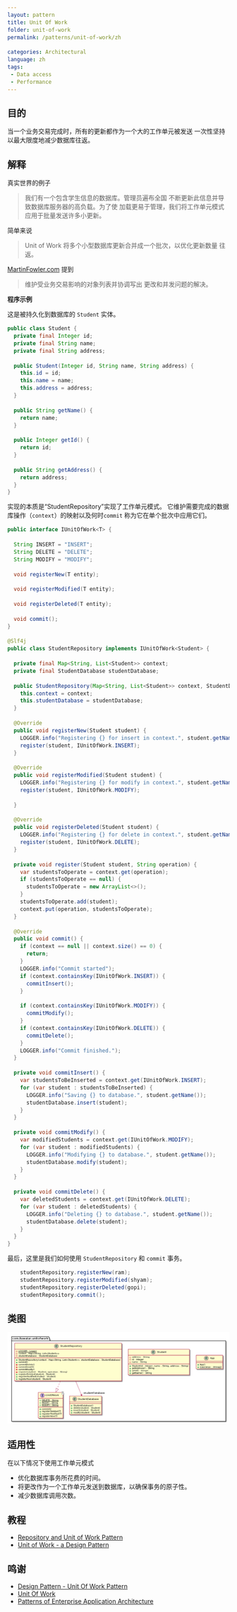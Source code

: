 ```yaml
---
layout: pattern
title: Unit Of Work
folder: unit-of-work
permalink: /patterns/unit-of-work/zh

categories: Architectural
language: zh
tags:
 - Data access
 - Performance
---
```


## 目的
当一个业务交易完成时，所有的更新都作为一个大的工作单元被发送
一次性坚持以最大限度地减少数据库往返。

## 解释

真实世界的例子

> 我们有一个包含学生信息的数据库。管理员遍布全国
> 不断更新此信息并导致数据库服务器的高负载。为了使
> 加载更易于管理，我们将工作单元模式应用于批量发送许多小更新。

简单来说

> Unit of Work 将多个小型数据库更新合并成一个批次，以优化更新数量
> 往返。

[MartinFowler.com](https://martinfowler.com/eaaCatalog/unitOfWork.html) 提到
> 维护受业务交易影响的对象列表并协调写出
> 更改和并发问题的解决。

**程序示例**

这是被持久化到数据库的 `Student` 实体。

```java
public class Student {
  private final Integer id;
  private final String name;
  private final String address;

  public Student(Integer id, String name, String address) {
    this.id = id;
    this.name = name;
    this.address = address;
  }

  public String getName() {
    return name;
  }

  public Integer getId() {
    return id;
  }

  public String getAddress() {
    return address;
  }
}
```

实现的本质是“StudentRepository”实现了工作单元模式。
它维护需要完成的数据库操作（`context`）的映射以及何时`commit`
称为它在单个批次中应用它们。
```java
public interface IUnitOfWork<T> {
    
  String INSERT = "INSERT";
  String DELETE = "DELETE";
  String MODIFY = "MODIFY";

  void registerNew(T entity);

  void registerModified(T entity);

  void registerDeleted(T entity);

  void commit();
}

@Slf4j
public class StudentRepository implements IUnitOfWork<Student> {

  private final Map<String, List<Student>> context;
  private final StudentDatabase studentDatabase;

  public StudentRepository(Map<String, List<Student>> context, StudentDatabase studentDatabase) {
    this.context = context;
    this.studentDatabase = studentDatabase;
  }

  @Override
  public void registerNew(Student student) {
    LOGGER.info("Registering {} for insert in context.", student.getName());
    register(student, IUnitOfWork.INSERT);
  }

  @Override
  public void registerModified(Student student) {
    LOGGER.info("Registering {} for modify in context.", student.getName());
    register(student, IUnitOfWork.MODIFY);

  }

  @Override
  public void registerDeleted(Student student) {
    LOGGER.info("Registering {} for delete in context.", student.getName());
    register(student, IUnitOfWork.DELETE);
  }

  private void register(Student student, String operation) {
    var studentsToOperate = context.get(operation);
    if (studentsToOperate == null) {
      studentsToOperate = new ArrayList<>();
    }
    studentsToOperate.add(student);
    context.put(operation, studentsToOperate);
  }

  @Override
  public void commit() {
    if (context == null || context.size() == 0) {
      return;
    }
    LOGGER.info("Commit started");
    if (context.containsKey(IUnitOfWork.INSERT)) {
      commitInsert();
    }

    if (context.containsKey(IUnitOfWork.MODIFY)) {
      commitModify();
    }
    if (context.containsKey(IUnitOfWork.DELETE)) {
      commitDelete();
    }
    LOGGER.info("Commit finished.");
  }

  private void commitInsert() {
    var studentsToBeInserted = context.get(IUnitOfWork.INSERT);
    for (var student : studentsToBeInserted) {
      LOGGER.info("Saving {} to database.", student.getName());
      studentDatabase.insert(student);
    }
  }

  private void commitModify() {
    var modifiedStudents = context.get(IUnitOfWork.MODIFY);
    for (var student : modifiedStudents) {
      LOGGER.info("Modifying {} to database.", student.getName());
      studentDatabase.modify(student);
    }
  }

  private void commitDelete() {
    var deletedStudents = context.get(IUnitOfWork.DELETE);
    for (var student : deletedStudents) {
      LOGGER.info("Deleting {} to database.", student.getName());
      studentDatabase.delete(student);
    }
  }
}
```

最后，这里是我们如何使用 `StudentRepository` 和 `commit` 事务。
```java
    studentRepository.registerNew(ram);
    studentRepository.registerModified(shyam);
    studentRepository.registerDeleted(gopi);
    studentRepository.commit();
```

## 类图

![alt text](etc/unit-of-work.urm.png "unit-of-work")

## 适用性
在以下情况下使用工作单元模式

* 优化数据库事务所花费的时间。
* 将更改作为一个工作单元发送到数据库，以确保事务的原子性。
* 减少数据库调用次数。

## 教程

* [Repository and Unit of Work Pattern](https://www.programmingwithwolfgang.com/repository-and-unit-of-work-pattern/)
* [Unit of Work - a Design Pattern](https://mono.software/2017/01/13/unit-of-work-a-design-pattern/)

## 鸣谢

* [Design Pattern - Unit Of Work Pattern](https://www.codeproject.com/Articles/581487/Unit-of-Work-Design-Pattern)
* [Unit Of Work](https://martinfowler.com/eaaCatalog/unitOfWork.html)
* [Patterns of Enterprise Application Architecture](https://www.amazon.com/gp/product/0321127420/ref=as_li_tl?ie=UTF8&camp=1789&creative=9325&creativeASIN=0321127420&linkCode=as2&tag=javadesignpat-20&linkId=d9f7d37b032ca6e96253562d075fcc4a)
